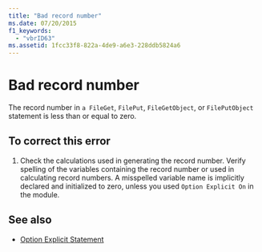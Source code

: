 ```yaml
---
title: "Bad record number"
ms.date: 07/20/2015
f1_keywords: 
  - "vbrID63"
ms.assetid: 1fcc33f8-822a-4de9-a6e3-228ddb5824a6
---
```

# Bad record number

The record number in `a FileGet`, `FilePut`, `FileGetObject`, or `FilePutObject` statement is less than or equal to zero.  
  
## To correct this error  
  
1. Check the calculations used in generating the record number. Verify spelling of the variables containing the record number or used in calculating record numbers. A misspelled variable name is implicitly declared and initialized to zero, unless you used `Option Explicit On` in the module.  
  
## See also

- [Option Explicit Statement](../language-reference/statements/option-explicit-statement.md)
